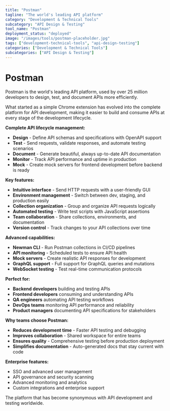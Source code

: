 ```yaml
---
title: "Postman"
tagline: "The world's leading API platform"
category: "Development & Technical Tools"
subcategory: "API Design & Testing"
tool_name: "Postman"
deployment_status: "deployed"
image: "/images/tools/postman-placeholder.jpg"
tags: ["development-technical-tools", "api-design-testing"]
categories: ["Development & Technical Tools"]
subcategories: ["API Design & Testing"]
---
```


# Postman

Postman is the world's leading API platform, used by over 25 million developers to design, test, and document APIs more efficiently.

What started as a simple Chrome extension has evolved into the complete platform for API development, making it easier to build and consume APIs at every stage of the development lifecycle.

**Complete API lifecycle management:**
- **Design** - Define API schemas and specifications with OpenAPI support
- **Test** - Send requests, validate responses, and automate testing scenarios
- **Document** - Generate beautiful, always up-to-date API documentation
- **Monitor** - Track API performance and uptime in production
- **Mock** - Create mock servers for frontend development before backend is ready

**Key features:**
- **Intuitive interface** - Send HTTP requests with a user-friendly GUI
- **Environment management** - Switch between dev, staging, and production easily
- **Collection organization** - Group and organize API requests logically
- **Automated testing** - Write test scripts with JavaScript assertions
- **Team collaboration** - Share collections, environments, and documentation
- **Version control** - Track changes to your API collections over time

**Advanced capabilities:**
- **Newman CLI** - Run Postman collections in CI/CD pipelines
- **API monitoring** - Scheduled tests to ensure API health
- **Mock servers** - Create realistic API responses for development
- **GraphQL support** - Full support for GraphQL queries and mutations
- **WebSocket testing** - Test real-time communication protocols

**Perfect for:**
- **Backend developers** building and testing APIs
- **Frontend developers** consuming and understanding APIs
- **QA engineers** automating API testing workflows
- **DevOps teams** monitoring API performance and reliability
- **Product managers** documenting API specifications for stakeholders

**Why teams choose Postman:**
- **Reduces development time** - Faster API testing and debugging
- **Improves collaboration** - Shared workspace for entire teams
- **Ensures quality** - Comprehensive testing before production deployment
- **Simplifies documentation** - Auto-generated docs that stay current with code

**Enterprise features:**
- SSO and advanced user management
- API governance and security scanning
- Advanced monitoring and analytics
- Custom integrations and enterprise support

The platform that has become synonymous with API development and testing worldwide.
